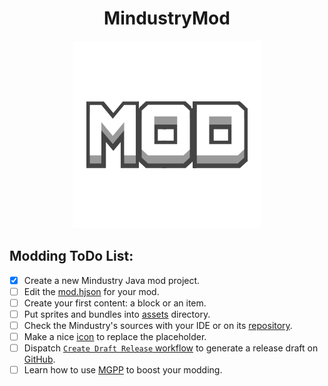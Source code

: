 <div align = center>

# MindustryMod

![Mod Icon](icon.png)

</div>

## Modding ToDo List:

- [x] Create a new Mindustry Java mod project.
- [ ] Edit the [mod.hjson](mod.hjson) for your mod.
- [ ] Create your first content: a block or an item.
- [ ] Put sprites and bundles into [assets](assets) directory.
- [ ] Check the Mindustry's sources with your IDE or on its [repository](https://github.com/Anuken/Mindustry).
- [ ] Make a nice [icon](icon.png) to replace the placeholder.
- [ ] Dispatch [`Create Draft Release` workflow](https://github.com/yyhqyyhq/MindustryMod/actions/workflows/ReleaseDraft.yaml) to generate a release draft on [GitHub](https://github.com/yyhqyyhq/MindustryMod/releases).
- [ ] Learn how to use [MGPP](https://plumygames.github.io/mgpp/) to boost your modding.
